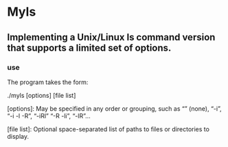 # Myls

## Implementing a Unix/Linux ls command version that supports a limited set of options.  

### use
The program takes the form:

./myls [options] [file list]

[options]:  May be specified in any order or grouping, such as “” (none), “-i”, “-i -l -R”, “-iRl” “-R -li”, “-lR”…

[file list]: Optional space-separated list of paths to files or directories to display.
